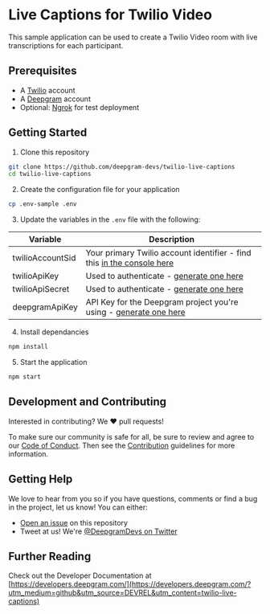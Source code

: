 # Live Captions for Twilio Video

This sample application can be used to create a Twilio Video room with live
transcriptions for each participant.

## Prerequisites

- A [Twilio](https://www.twilio.com/) account
- A [Deepgram](https://console.deepgram.com/signup?utm_medium=github&utm_source=DEVREL&utm_content=twilio-live-captions) account
- Optional: [Ngrok](https://ngrok.com/) for test deployment

## Getting Started

1. Clone this repository

```bash
git clone https://github.com/deepgram-devs/twilio-live-captions
cd twilio-live-captions
```

2. Create the configuration file for your application

```bash
cp .env-sample .env
```

3. Update the variables in the `.env` file with the following:

| Variable | Description |
| --- | --- |
| twilioAccountSid | Your primary Twilio account identifier - find this [in the console here](https://www.twilio.com/console) |
| twilioApiKey | Used to authenticate - [generate one here](https://www.twilio.com/console/runtime/api-keys) |
| twilioApiSecret | Used to authenticate - [generate one here](https://www.twilio.com/console/runtime/api-keys) |
| deepgramApiKey | API Key for the Deepgram project you're using - [generate one here](https://console.deepgram.com/signup?utm_medium=github&utm_source=DEVREL&utm_content=twilio-live-captions) |

4. Install dependancies

```bash
npm install
```

5. Start the application

```bash
npm start
```


## Development and Contributing

Interested in contributing? We ❤️ pull requests!

To make sure our community is safe for all, be sure to review and agree to our
[Code of Conduct](./CODE_OF_CONDUCT.md). Then see the
[Contribution](./CONTRIBUTING.md) guidelines for more information.

## Getting Help

We love to hear from you so if you have questions, comments or find a bug in the
project, let us know! You can either:

- [Open an issue](https://github.com/deepgram-devs/twilio-live-captions/issues/new) on this repository
- Tweet at us! We're [@DeepgramDevs on Twitter](https://twitter.com/DeepgramDevs)

## Further Reading

Check out the Developer Documentation at [https://developers.deepgram.com/](https://developers.deepgram.com/?utm_medium=github&utm_source=DEVREL&utm_content=twilio-live-captions)
